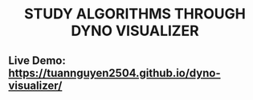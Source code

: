 <div align="center">

# STUDY ALGORITHMS THROUGH DYNO VISUALIZER

</div>

## Live Demo: https://tuannguyen2504.github.io/dyno-visualizer/

